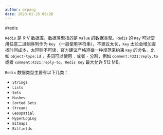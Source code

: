 ```yaml
---
author: erpang
date: 2023-05-25 08:26
---
```

#redis

`Redis` 是 K-V 数据库，数据类型指的是 `Value` 的数据类型。`Redis` 的 `Key` 可以使用任意二进制序列作为 `Key` （一般使用字符串），不建议太长，`Key` 太长会增加查找时间成本，太短则不可读，官方建议严格遵循一种规范来约束 `Key` 的命名，比如 `object-type:id` ，多词可以使用 `.` 或者 `-` 分割，例如 `comment:4321:reply.to` 或者 `comment:4321:reply-to`。`Redis Key` 最大允许 512 MB。

`Redis` 数据类型主要有以下几类：
* `Strings`
* `Lists`
* `Sets`
* `Hashes`
* `Sorted Sets`
* `Streams`
* `Geospatial`
* `HyperLogLog`
* `Bitmaps`
* `Bitfields`

